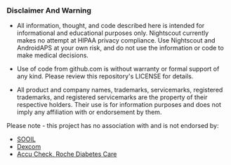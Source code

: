 ### Disclaimer And Warning

* All information, thought, and code described here is intended for informational and educational purposes only. Nightscout currently makes no attempt at HIPAA privacy compliance. Use Nightscout and AndroidAPS at your own risk, and do not use the information or code to make medical decisions.

* Use of code from github.com is without warranty or formal support of any kind. Please review this repository's LICENSE for details.

* All product and company names, trademarks, servicemarks, registered trademarks, and registered servicemarks are the property of their respective holders. Their use is for information purposes and does not imply any affiliation with or endorsement by them.

Please note - this project has no association with and is not endorsed by:

- [SOOIL](http://www.sooil.com/eng/)
- [Dexcom](http://www.dexcom.com/)
- [Accu Check, Roche Diabetes Care](http://www.accu-check.com/)
